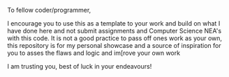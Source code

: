 To fellow coder/programmer,

I encourage you to use this as a template to your work and build on what I have done here and not submit assignments and Computer Science NEA's with this code.
It is not a good practice to pass off ones work as your own, this repository is for my personal showcase and a source of inspiration for you to asses the flaws and logic and im[rove your own work

I am trusting you, best of luck in your endeavours!


